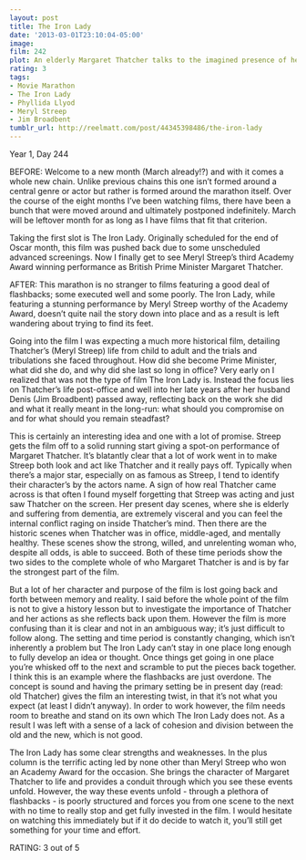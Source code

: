 ```yaml
---
layout: post
title: The Iron Lady
date: '2013-03-01T23:10:04-05:00'
image: 
film: 242
plot: An elderly Margaret Thatcher talks to the imagined presence of her recently deceased husband as she struggles to come to terms with his death while scenes from her past life, from girlhood to British prime minister, intervene.
rating: 3
tags:
- Movie Marathon
- The Iron Lady
- Phyllida Llyod
- Meryl Streep
- Jim Broadbent
tumblr_url: http://reelmatt.com/post/44345398486/the-iron-lady
---
```


Year 1, Day 244

BEFORE: Welcome to a new month (March already!?) and with it comes a whole new chain. Unlike previous chains this one isn’t formed around a central genre or actor but rather is formed around the marathon itself. Over the course of the eight months I’ve been watching films, there have been a bunch that were moved around and ultimately postponed indefinitely. March will be leftover month for as long as I have films that fit that criterion.

Taking the first slot is The Iron Lady. Originally scheduled for the end of Oscar month, this film was pushed back due to some unscheduled advanced screenings. Now I finally get to see Meryl Streep’s third Academy Award winning performance as British Prime Minister Margaret Thatcher.

AFTER: This marathon is no stranger to films featuring a good deal of flashbacks; some executed well and some poorly. The Iron Lady, while featuring a stunning performance by Meryl Streep worthy of the Academy Award, doesn’t quite nail the story down into place and as a result is left wandering about trying to find its feet.

Going into the film I was expecting a much more historical film, detailing Thatcher’s (Meryl Streep) life from child to adult and the trials and tribulations she faced throughout. How did she become Prime Minister, what did she do, and why did she last so long in office? Very early on I realized that was not the type of film The Iron Lady is. Instead the focus lies on Thatcher’s life post-office and well into her late years after her husband Denis (Jim Broadbent) passed away, reflecting back on the work she did and what it really meant in the long-run: what should you compromise on and for what should you remain steadfast?

This is certainly an interesting idea and one with a lot of promise. Streep gets the film off to a solid running start giving a spot-on performance of Margaret Thatcher. It’s blatantly clear that a lot of work went in to make Streep both look and act like Thatcher and it really pays off. Typically when there’s a major star, especially on as famous as Streep, I tend to identify their character’s by the actors name. A sign of how real Thatcher came across is that often I found myself forgetting that Streep was acting and just saw Thatcher on the screen. Her present day scenes, where she is elderly and suffering from dementia, are extremely visceral and you can feel the internal conflict raging on inside Thatcher’s mind. Then there are the historic scenes when Thatcher was in office, middle-aged, and mentally healthy. These scenes show the strong, willed, and unrelenting woman who, despite all odds, is able to succeed. Both of these time periods show the two sides to the complete whole of who Margaret Thatcher is and is by far the strongest part of the film.

But a lot of her character and purpose of the film is lost going back and forth between memory and reality. I said before the whole point of the film is not to give a history lesson but to investigate the importance of Thatcher and her actions as she reflects back upon them. However the film is more confusing than it is clear and not in an ambiguous way; it’s just difficult to follow along. The setting and time period is constantly changing, which isn’t inherently a problem but The Iron Lady can’t stay in one place long enough to fully develop an idea or thought. Once things get going in one place you’re whisked off to the next and scramble to put the pieces back together. I think this is an example where the flashbacks are just overdone. The concept is sound and having the primary setting be in present day (read: old Thatcher) gives the film an interesting twist, in that it’s not what you expect (at least I didn’t anyway). In order to work however, the film needs room to breathe and stand on its own which The Iron Lady does not. As a result I was left with a sense of a lack of cohesion and division between the old and the new, which is not good.

The Iron Lady has some clear strengths and weaknesses. In the plus column is the terrific acting led by none other than Meryl Streep who won an Academy Award for the occasion. She brings the character of Margaret Thatcher to life and provides a conduit through which you see these events unfold. However, the way these events unfold - through a plethora of flashbacks - is poorly structured and forces you from one scene to the next with no time to really stop and get fully invested in the film. I would hesitate on watching this immediately but if it do decide to watch it, you’ll still get something for your time and effort.

RATING: 3 out of 5
